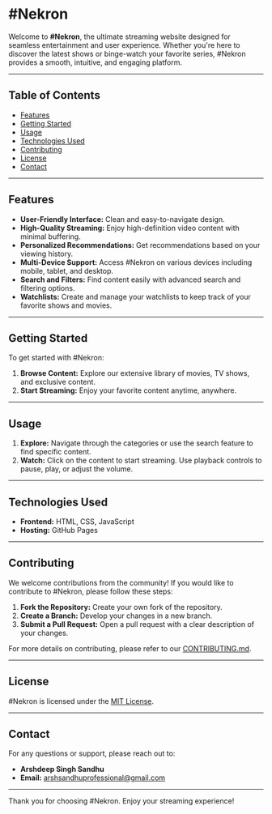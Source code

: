 # #Nekron

Welcome to **#Nekron**, the ultimate streaming website designed for seamless entertainment and user experience. Whether you're here to discover the latest shows or binge-watch your favorite series, #Nekron provides a smooth, intuitive, and engaging platform.

---

## Table of Contents

- [Features](#features)
- [Getting Started](#getting-started)
- [Usage](#usage)
- [Technologies Used](#technologies-used)
- [Contributing](#contributing)
- [License](#license)
- [Contact](#contact)

---

## Features

- **User-Friendly Interface:** Clean and easy-to-navigate design.
- **High-Quality Streaming:** Enjoy high-definition video content with minimal buffering.
- **Personalized Recommendations:** Get recommendations based on your viewing history.
- **Multi-Device Support:** Access #Nekron on various devices including mobile, tablet, and desktop.
- **Search and Filters:** Find content easily with advanced search and filtering options.
- **Watchlists:** Create and manage your watchlists to keep track of your favorite shows and movies.

---

## Getting Started

To get started with #Nekron:


1. **Browse Content:** Explore our extensive library of movies, TV shows, and exclusive content.
2. **Start Streaming:** Enjoy your favorite content anytime, anywhere.

---

## Usage

1. **Explore:** Navigate through the categories or use the search feature to find specific content.
2. **Watch:** Click on the content to start streaming. Use playback controls to pause, play, or adjust the volume.


---

## Technologies Used

- **Frontend:** HTML, CSS, JavaScript
- **Hosting:** GitHub Pages

---

## Contributing

We welcome contributions from the community! If you would like to contribute to #Nekron, please follow these steps:

1. **Fork the Repository:** Create your own fork of the repository.
2. **Create a Branch:** Develop your changes in a new branch.
3. **Submit a Pull Request:** Open a pull request with a clear description of your changes.

For more details on contributing, please refer to our [CONTRIBUTING.md](CONTRIBUTING.md).

---

## License

#Nekron is licensed under the [MIT License](LICENSE).

---

## Contact

For any questions or support, please reach out to:

- **Arshdeep Singh Sandhu**  
- **Email:** arshsandhuprofessional@gmail.com 

---

Thank you for choosing #Nekron. Enjoy your streaming experience!
